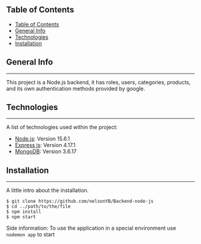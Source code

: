 ## Table of Contents
- [Table of Contents](#table-of-contents)
- [General Info](#general-info)
- [Technologies](#technologies)
- [Installation](#installation)
## General Info
***
This project is a Node.js backend, it has roles, users, categories, products, and its own authentication methods provided by google.
## Technologies
***
A list of technologies used within the project:
* [Node.js](https://nodejs.org/en/): Version 15.6.1
* [Express js](https://expressjs.com/): Version 4.17.1
* [MongoDB](https://www.mongodb.com/): Version 3.6.17
## Installation
***
A little intro about the installation. 
```
$ git clone https://github.com/nelsonYB/Backend-node-js
$ cd ../path/to/the/file
$ npm install
$ npm start
```
Side information: To use the application in a special environment use ```nodemon app``` to start
